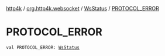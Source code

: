 [http4k](../../index.md) / [org.http4k.websocket](../index.md) / [WsStatus](index.md) / [PROTOCOL_ERROR](./-p-r-o-t-o-c-o-l_-e-r-r-o-r.md)

# PROTOCOL_ERROR

`val PROTOCOL_ERROR: `[`WsStatus`](index.md)